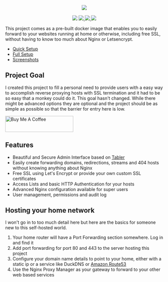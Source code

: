 <p align="center">
  <img src="https://nginxproxymanager.com/github.png">
  <br><br>
  <img src="https://img.shields.io/badge/version-2.2.0-green.svg?style=for-the-badge">
  <a href="https://hub.docker.com/repository/docker/jc21/nginx-proxy-manager">
    <img src="https://img.shields.io/docker/stars/jc21/nginx-proxy-manager.svg?style=for-the-badge">
  </a>
  <a href="https://hub.docker.com/repository/docker/jc21/nginx-proxy-manager">
    <img src="https://img.shields.io/docker/pulls/jc21/nginx-proxy-manager.svg?style=for-the-badge">
  </a>
  <a href="https://ci.nginxproxymanager.com/blue/organizations/jenkins/nginx-proxy-manager/branches/">
    <img src="https://img.shields.io/jenkins/build?jobUrl=https%3A%2F%2Fci.nginxproxymanager.com%2Fjob%2Fnginx-proxy-manager%2Fjob%2Fmaster&style=for-the-badge">
  </a>
</p>

This project comes as a pre-built docker image that enables you to easily forward to your websites
running at home or otherwise, including free SSL, without having to know too much about Nginx or Letsencrypt.

- [Quick Setup](https://github.com/ibeyond/nginx-proxy-manager/tree/master/docs)
- [Full Setup](https://nginxproxymanager.com/setup/)
- [Screenshots](https://nginxproxymanager.com/screenshots/)

## Project Goal

I created this project to fill a personal need to provide users with a easy way to accomplish reverse
proxying hosts with SSL termination and it had to be so easy that a monkey could do it. This goal hasn't changed.
While there might be advanced options they are optional and the project should be as simple as possible
so that the barrier for entry here is low.

<a href="https://www.buymeacoffee.com/jc21" target="_blank"><img src="http://public.jc21.com/github/by-me-a-coffee.png" alt="Buy Me A Coffee" style="height: 51px !important;width: 217px !important;" ></a>


## Features

- Beautiful and Secure Admin Interface based on [Tabler](https://tabler.github.io/)
- Easily create forwarding domains, redirections, streams and 404 hosts without knowing anything about Nginx
- Free SSL using Let's Encrypt or provide your own custom SSL certificates
- Access Lists and basic HTTP Authentication for your hosts
- Advanced Nginx configuration available for super users
- User management, permissions and audit log


## Hosting your home network

I won't go in to too much detail here but here are the basics for someone new to this self-hosted world.

1. Your home router will have a Port Forwarding section somewhere. Log in and find it
2. Add port forwarding for port 80 and 443 to the server hosting this project
3. Configure your domain name details to point to your home, either with a static ip or a service like DuckDNS or [Amazon Route53](https://github.com/jc21/route53-ddns)
4. Use the Nginx Proxy Manager as your gateway to forward to your other web based services
